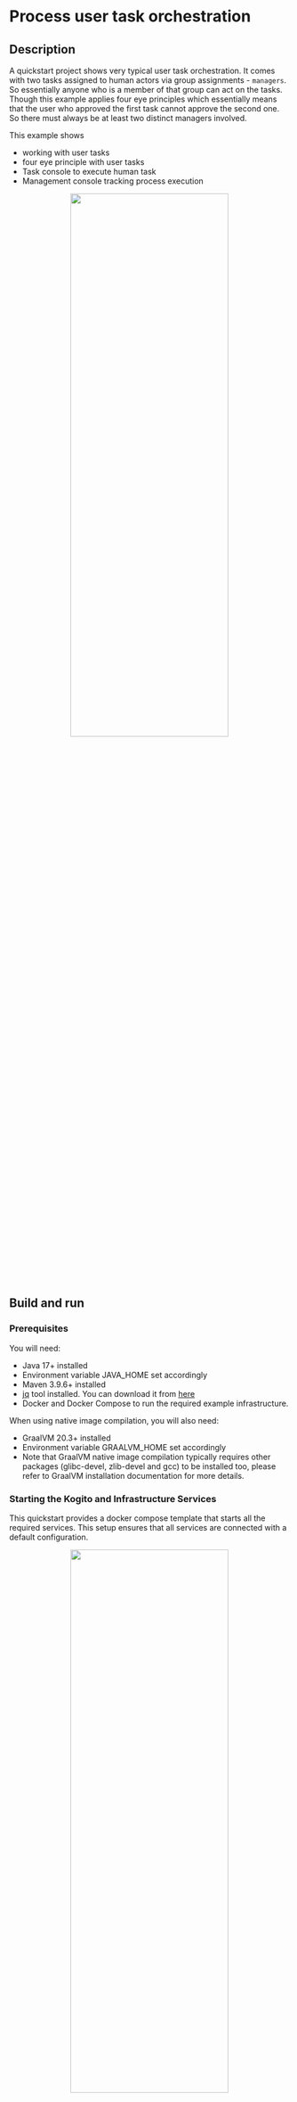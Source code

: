 # Process user task orchestration

## Description

A quickstart project shows very typical user task orchestration. It comes with two tasks assigned 
to human actors via group assignments - `managers`. So essentially anyone who is a member of that 
group can act on the tasks. Though this example applies four eye principles which essentially means 
that the user who approved the first task cannot approve the second one. So there must always be at 
least two distinct managers involved.

This example shows

* working with user tasks
* four eye principle with user tasks
* Task console to execute human task
* Management console tracking process execution


<p align="center"><img width=75% height=50% src="docs/images/process.png"></p>


## Build and run

### Prerequisites

You will need:
  - Java 17+ installed
  - Environment variable JAVA_HOME set accordingly
  - Maven 3.9.6+ installed
  - [jq](https://stedolan.github.io/jq) tool installed. You can download it from [here](https://stedolan.github.io/jq/download)
  - Docker and Docker Compose to run the required example infrastructure.

When using native image compilation, you will also need:
  - GraalVM 20.3+ installed
  - Environment variable GRAALVM_HOME set accordingly
  - Note that GraalVM native image compilation typically requires other packages (glibc-devel, zlib-devel and gcc) to be installed too, please refer to GraalVM installation documentation for more details.

### Starting the Kogito and Infrastructure Services

This quickstart provides a docker compose template that starts all the required services. This setup ensures that all services are connected with a default configuration.

<p align="center"><img width=75% height=50% src="docs/images/services.png"></p>

You should start all the services before you execute any of the **Approvals** example, to do that please execute:

For Linux and MacOS:

1. Open a Terminal
2. Go to the process-usertasks-with-security-oidc-quarkus-with-console folder at kogito-examples
3. Run the ```startServices.sh``` script

```bash
sh ./startServices.sh
```

Once all services bootstrap, the following ports will be assigned on your local machine:

- Infinispan: 11222
- Kafka: 9092
- Data Index: 8180
- Management Console: 8280
- Task Console: 8380
- Keycloak server: 8480
- example-runtime-service: 8080

> **_NOTE:_**  This step requires the project to be compiled, please consider running a ```mvn clean install -Pcontainer``` command on the project root before running the ```startServices.sh``` script for the first time or any time you modify the project.

Once started you can simply stop all services by executing the ```docker-compose stop```.

All the created containers can be removed by executing the ```docker-compose rm```.

### Using Keycloak as Authentication Server

In this Quickstart we'll be using [Keycloak](https://www.keycloak.org/) as *Authentication Server*. It will be started as a part of the project *Infrastructure Services*, you can check the configuration on the project [docker-compose.yml](docker-compose/docker-compose.yml) in [docker-compose](docker-compose) folder.

It will install the *Kogito Realm* that comes with a predefined set of users:
| Login         | Password   | Roles               |
| ------------- | ---------- | ------------------- |
|    admin      |   admin    | *admin*, *managers* |
|    alice      |   alice    | *user*              |
|    jdoe       |   jdoe     | *managers*          |

Once Keycloak is started, you should be able to access your *Keycloak Server* at [localhost:8480/auth](http://localhost:8480/auth) with *admin* user.

### Security using OpenID Connect

This Quickstart is taking advantage of the Quarkus OIDC extension that allows an easy integration between the *Kogito* runtime & *Kogito* consoles and *Keycloak*.

Enabling it in the project can be done by adding the following *maven* dependency:
```xml
    <dependency>
      <groupId>io.quarkus</groupId>
      <artifactId>quarkus-oidc</artifactId>
    </dependency>
```

And adding the right configuration on the *application.properties* file:
```properties
quarkus.oidc.auth-server-url=http://localhost:8480/auth/realms/kogito

quarkus.oidc.client-id=kogito-app
quarkus.oidc.credentials.secret=secret

quarkus.http.auth.permission.authenticated.paths=/*
quarkus.http.auth.permission.authenticated.policy=authenticated
```

> **_NOTE:_**  For more information about securing Quarkus applications with OpenID Connect, please refer to [Quarkus Documentation](https://quarkus.io/guides/security-openid-connect)

It is also possible to enable authentication *Kogito Management Console* & *Kogito Task Console* using OpenID Connect, to do that you must start the consoles using the *keycloak* quarkus profile as a parameter (`-Dquarkus.profile=keycloak`). You can check the configuration on the project [docker-compose.yml](docker-compose/docker-compose.yml) in [docker-compose](docker-compose) folder.

> **_NOTE:_** For more information about how to secure Kogito Management Console with OpenID Connect, please refer to [Kogito Documentation](https://docs.jboss.org/kogito/release/latest/html_single/#proc-management-console-security_kogito-developing-process-services).
> 
> For more information about how to secure Kogito Task Console with OpenID Connect, please refer to [Kogito Documentation](https://docs.jboss.org/kogito/release/latest/html_single/#proc-task-console-security_kogito-developing-process-services)
> 
> For more information about authorization on Quarkus applications with OpenID Connect, please refer to [Quarkus Documentation](https://quarkus.io/guides/security-openid-connect-web-authentication)


### Compile and Run in Local Dev Mode

```
mvn clean compile quarkus:dev
```

NOTE: With dev mode of Quarkus you can take advantage of hot reload for business assets like processes, rules, decision tables and java code. No need to redeploy or restart your running application.

### Package and Run in JVM mode

```sh
mvn clean package
java -jar target/quarkus-app/quarkus-run.jar
```

or on Windows

```sh
mvn clean package
java -jar target\quarkus-app\quarkus-run.jar
```

### Package and Run using Local Native Image
Note that this requires GRAALVM_HOME to point to a valid GraalVM installation

```sh
mvn clean package -Pnative
```

To run the generated native executable, generated in `target/`, execute

```sh
./target/process-usertasks-with-security-oidc-quarkus-with-console 
```

### Kogito Management Console

To access the Kogito Management Console just open your browser and navigate to ``http://localhost:8280``. You'll be redirected to the *Keycloak* log in page.

<p align="center">
    <img width=75%  src="docs/images/keycloak-login.png">
</p>

Once there, log in using any of the users specified in the [Using Keycloak as Authentication Server](#using-keycloak-as-authentication-server)

<p align="center">
    <img width=75%  src="docs/images/management-console.png">
</p>

> **_NOTE:_**  For more information about how to work with Kogito Management Console, please refer to the [Kogito Documentation](https://docs.jboss.org/kogito/release/latest/html_single/#con-management-console_kogito-developing-process-services) page.

### Kogito Task Console

To access the Kogito Task Console just open your browser and navigate to ``http://localhost:8380``. You'll be redirected to the *Keycloak* log in page.

<p align="center">
    <img width=75%  src="docs/images/keycloak-login.png">
</p>

Once there, log in with an *managers* user (for example *jdoe*) and you should be redirected to the user **Task Inbox**:

<p align="center">
    <img width=75%  src="docs/images/task-console.png">
</p>

There you'll see all the tasks assigned to the user or to any of the group he belongs to.


### Submit a request to start new approval

The application is using bearer token authorization, the first thing to do is obtain an access token from the Keycloak
Server in order to access the application resources. Obtain an access token for user jdoe executing in a terminal:

```sh
export access_token=$(\
    curl -X POST http://localhost:8480/auth/realms/kogito/protocol/openid-connect/token \
    --user kogito-app:secret \
    -H 'content-type: application/x-www-form-urlencoded' \
    -d 'username=jdoe&password=jdoe&grant_type=password' | jq --raw-output '.access_token' \
 )
```

To make use of this application it is as simple as putting a sending request to `http://localhost:8080/approvals`  with following content

```json
{
"traveller" : {
  "firstName" : "John",
  "lastName" : "Doe",
  "email" : "jon.doe@example.com",
  "nationality" : "American",
  "address" : {
  	"street" : "main street",
  	"city" : "Boston",
  	"zipCode" : "10005",
  	"country" : "US" }
  }
}
```

Complete curl command can be found below:

```sh
curl -X POST -H 'Content-Type:application/json' -H 'Accept:application/json' -H "Authorization: Bearer "$access_token -d '{"traveller" : { "firstName" : "John", "lastName" : "Doe", "email" : "jon.doe@example.com", "nationality" : "American","address" : { "street" : "main street", "city" : "Boston", "zipCode" : "10005", "country" : "US" }}}' http://localhost:8080/approvals
```

### Show active process instances at Kogito Management Console

To access the Kogito Management Console just open your browser and navigate to ``http://localhost:8280``. 

<p align="center">
    <img width=75%  src="docs/images/MC_list1.png">
</p>

> **_NOTE:_**  For more information about how to work with Kogito Management Console, please refer to the [Kogito Documentation](https://docs.jboss.org/kogito/release/latest/html_single/#con-management-console_kogito-developing-process-services) page.

Check the process instance details to see where is the execution path 

<p align="center">
    <img width=75%  src="docs/images/MC_details1.png">
</p>

### Execute 'First Line approval' task at Kogito Task Console

To access the Kogito Task Console just open your browser and navigate to ``http://localhost:8380`` and you should be redirected to the **Task Inbox**.
Ensure you are logged as a user with role manager to be able to see the First Line approval (i.e: jdoe / jdoe)

<p align="center">
    <img width=75%  src="docs/images/TC_list1.png">
</p>

> **_NOTE:_**  For more information about how to work with Kogito Task Console, please refer to the [Kogito Documentation](https://docs.jboss.org/kogito/release/latest/html_single/#con-task-console_kogito-developing-process-services) page.

Access to 'First Line approval' task and complete
  
<p align="center">
    <img width=75%  src="docs/images/TC_FirstLine.png">
</p>

Check the process instance details at Kogito Management Console to see the execution path reflects the completed task

<p align="center">
    <img width=75%  src="docs/images/MC_details2.png">
</p>

### Execute 'Second Line approval' task at Kogito Task Console

Access the Kogito Task Console and ensure you are logged as a user with role manager to be able to see the Second Line approval 
following the second eye principle (i.e: admin / admin)

<p align="center">
    <img width=75%  src="docs/images/TC_list2.png">
</p>

Access to 'Second Line approval' task and complete
  
<p align="center">
    <img width=75%  src="docs/images/TC_SecondLine.png">
</p>

Check the process instance details at Kogito Management Console, and verify the execution path is reflected in the diagram.

<p align="center">
    <img width=75%  src="docs/images/MC_details3.png">
</p>
